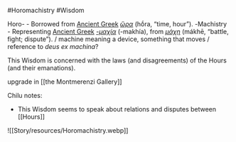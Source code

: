 #Horomachistry #Wisdom 

Horo- - Borrowed from [Ancient Greek](https://en.wikipedia.org/wiki/Ancient_Greek "w:Ancient Greek") _[ὥρα](https://en.wiktionary.org/wiki/%E1%BD%A5%CF%81%CE%B1#Ancient_Greek "ὥρα")_ (hṓra, “time, hour”).
-Machistry - Representing [Ancient Greek](https://en.wikipedia.org/wiki/Ancient_Greek "w:Ancient Greek") _[-μαχία](https://en.wiktionary.org/w/index.php?title=-%CE%BC%CE%B1%CF%87%CE%AF%CE%B1&action=edit&redlink=1 "-μαχία (page does not exist)")_ (-makhía), from _[μάχη](https://en.wiktionary.org/wiki/%CE%BC%CE%AC%CF%87%CE%B7#Ancient_Greek "μάχη")_ (mákhē, “battle, fight; dispute”). / machine meaning a device, something that moves / reference to _deus ex machina_?

This Wisdom is concerned with the laws (and disagreements) of the Hours (and their emanations).

upgrade in [[the Montmerenzi Gallery]]

Chilu notes:
- This Wisdom seems to speak about relations and disputes between [[Hours]]

![[Story/resources/Horomachistry.webp]]
